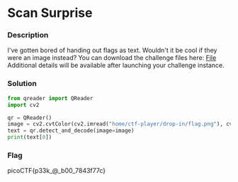 <h1>Scan Surprise</h1>

<h3>Description</h3>
I've gotten bored of handing out flags as text. Wouldn't it be cool if they were an image instead?
You can download the challenge files here:
<a href='https://artifacts.picoctf.net/c_atlas/16/challenge.zip'>File</a>
Additional details will be available after launching your challenge instance.

<h3>Solution</h3>

```python
from qreader import QReader
import cv2

qr = QReader()
image = cv2.cvtColor(cv2.imread("home/ctf-player/drop-in/flag.png"), cv2.COLOR_BGR2RGB)
text = qr.detect_and_decode(image=image)
print(text[0])
```
<h3>Flag</h3>
<p>
  picoCTF{p33k_@_b00_7843f77c}
</p>
